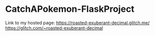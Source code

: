 # CatchAPokemon-FlaskProject
Link to my hosted page: https://roasted-exuberant-decimal.glitch.me/
https://glitch.com/~roasted-exuberant-decimal
